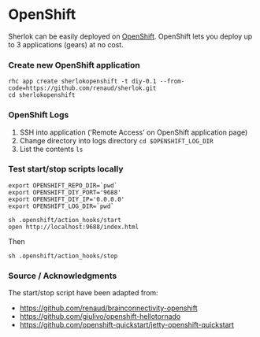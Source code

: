 # OpenShift

Sherlok can be easily deployed on [OpenShift](http://openshift.redhat.com). OpenShift lets you deploy up to 3 applications (gears) at no cost.


### Create new OpenShift application

    rhc app create sherlokopenshift -t diy-0.1 --from-code=https://github.com/renaud/sherlok.git
    cd sherlokopenshift


### OpenShift Logs

1. SSH into application ('Remote Access' on OpenShift application page)
2. Change directory into logs directory `cd $OPENSHIFT_LOG_DIR`
3. List the contents `ls`


### Test start/stop scripts locally

    export OPENSHIFT_REPO_DIR=`pwd`
    export OPENSHIFT_DIY_PORT='9688'
    export OPENSHIFT_DIY_IP='0.0.0.0'
    export OPENSHIFT_LOG_DIR=`pwd`

    sh .openshift/action_hooks/start
    open http://localhost:9688/index.html
    
Then

    sh .openshift/action_hooks/stop


### Source / Acknowledgments

The start/stop script have been adapted from: 

* https://github.com/renaud/brainconnectivity-openshift
* https://github.com/giulivo/openshift-hellotornado
* https://github.com/openshift-quickstart/jetty-openshift-quickstart
